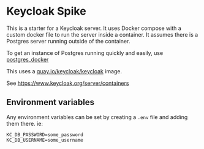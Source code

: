 # Keycloak Spike

This is a starter for a Keycloak server. It uses Docker compose with a custom docker file to run the server inside a container. It assumes there is a Postgres server running outside of the container.

To get an instance of Postgres running quickly and easily, use [postgres_docker](https://github.com/generalui/postgres_docker)

This uses a [quay.io/keycloak/keycloak](https://quay.io/repository/keycloak/keycloak?tab=tags&tag=latest) image.

See <https://www.keycloak.org/server/containers>

## Environment variables

Any environment variables can be set by creating a `.env` file and adding them there. ie:

```.env
KC_DB_PASSWORD=some_password
KC_DB_USERNAME=some_username
```
